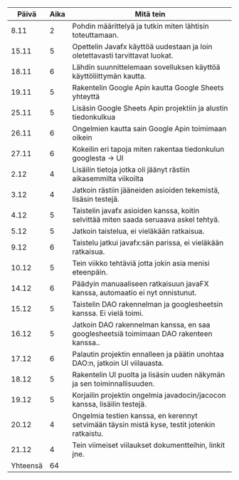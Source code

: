 Päivä | Aika | Mitä tein
----- | ---- | ---------
8.11  | 2 | Pohdin määrittelyä ja tutkin miten lähtisin toteuttamaan.
15.11 | 5 | Opettelin Javafx käyttöä uudestaan ja loin oletettavasti tarvittavat luokat.
18.11 | 6 | Lähdin suunnittelemaan sovelluksen käyttöä käyttöliittymän kautta.
19.11 | 5 | Rakentelin Google Apin kautta Google Sheets yhteyttä
25.11 | 5 | Lisäsin Google Sheets Apin projektiin ja alustin tiedonkulkua
26.11 | 6 | Ongelmien kautta sain Google Apin toimimaan oikein
27.11 | 6 | Kokeilin eri tapoja miten rakentaa tiedonkulun googlesta -> UI
 2.12 | 4 | Lisäilin tietoja jotka oli jäänyt rästiin aikasemmilta viikoilta
 3.12 | 4 | Jatkoin rästiin jääneiden asioiden tekemistä, lisäsin testejä.
 4.12 | 5 | Taistelin javafx asioiden kanssa, koitin selvittää miten saada seruaava askel tehtyä.
 5.12 | 5 | Jatkoin taistelua, ei vieläkään ratkaisua.
 9.12 | 6 | Taistelu jatkui javafx:sän parissa, ei vieläkään ratkaisua.
10.12 | 5 | Tein viikko tehtäviä jotta jokin asia menisi eteenpäin.
14.12 | 6 | Päädyin manuaaliseen ratkaisuun javaFX kanssa, automaatio ei nyt onnistunut.
15.12 | 5 | Taistelin DAO rakennelman ja googlesheetsin kanssa. Ei vielä toimi.
16.12 | 5 | Jatkoin DAO rakennelman kanssa, en saa googlesheetsiä toimimaan DAO rakenteen kanssa..
17.12 | 6 | Palautin projektin ennalleen ja päätin unohtaa DAO:n, jatkoin UI viilauasta.
18.12 | 5 | Rakentelin UI puolta ja lisäsin uuden näkymän ja sen toiminnallisuuden.
19.12 | 5 | Korjailin projektin ongelmia javadocin/jacocon kanssa, lisäilin testejä.
20.12 | 4 | Ongelmia testien kanssa, en kerennyt setvimään täysin mistä kyse, testit jotenkin ratkaistu.
21.12 | 4 | Tein viimeiset viilaukset dokumentteihin, linkit jne.
Yhteensä | 64 |
